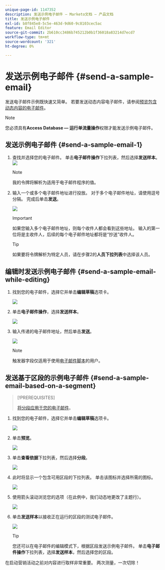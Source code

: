 ```yaml
---
unique-page-id: 1147352
description: 发送示例电子邮件 — Marketo文档 — 产品文档
title: 发送示例电子邮件
exl-id: b8f845e8-5c5e-463d-9d60-9c8103cec5ac
feature: Email Editor
source-git-commit: 2b610cc3486b745212b0b1f36018a83214d7ecd7
workflow-type: tm+mt
source-wordcount: '321'
ht-degree: 0%

---
```


# 发送示例电子邮件 {#send-a-sample-email}

发送电子邮件示例既快速又简单。 若要发送动态内容电子邮件，请参阅[预览包含动态内容的电子邮件](/help/marketo/product-docs/email-marketing/general/functions-in-the-editor/preview-an-email-with-dynamic-content.md)。

>[!NOTE]
>
>您必须具有&#x200B;**Access Database — 运行单流量操作**&#x200B;权限才能发送示例电子邮件。

## 发送示例电子邮件 {#send-a-sample-email-1}

1. 查找并选择您的电子邮件。 单击&#x200B;**电子邮件操作**&#x200B;下拉列表，然后选择&#x200B;**发送样本**。\
   ![](assets/one-281-29.jpg)

   >[!NOTE]
   >
   >我的令牌将解析为适用于电子邮件程序的值。

1. 输入一个或多个电子邮件地址进行投放。 对于多个电子邮件地址，请使用逗号分隔。 完成后单击&#x200B;**发送**。

   ![](assets/two.png)

   >[!IMPORTANT]
   >
   >如果您输入多个电子邮件地址，则每个收件人都会看到这些地址。 输入的第一位将是主收件人，后续的每个电子邮件地址都将是“抄送”收件人。

   >[!TIP]
   >
   >如果要将令牌解析为特定人员，请在步骤2的&#x200B;**人员下拉列表**&#x200B;中选择该人员。

## 编辑时发送示例电子邮件 {#send-a-sample-email-while-editing}

1. 找到您的电子邮件，选择它并单击&#x200B;**编辑草稿**&#x200B;选项卡。

   ![](assets/three-281-29.jpg)

1. 单击&#x200B;**电子邮件操作**，选择&#x200B;**发送样本**。

   ![](assets/four.png)

1. 输入传递的电子邮件地址，然后单击&#x200B;**发送**。

   ![](assets/two.png)

   >[!NOTE]
   >
   >触发器字段仅适用于使用[电子邮件脚本](https://experienceleague.adobe.com/en/docs/marketo-developer/marketo/email-scripting)的用户。

## 发送基于区段的示例电子邮件 {#send-a-sample-email-based-on-a-segment}

>[!PREREQUISITES]
>
>[将分段应用于您的电子邮件](/help/marketo/product-docs/email-marketing/general/functions-in-the-editor/using-dynamic-content-in-an-email.md)。

1. 找到您的电子邮件，选择它并单击&#x200B;**编辑草稿**&#x200B;选项卡。

   ![](assets/three-281-29.jpg)

1. 单击&#x200B;**预览**。

   ![](assets/1.png)

1. 单击&#x200B;**查看依据**&#x200B;下拉列表，然后选择&#x200B;**分段**。

   ![](assets/2.png)

1. 此时将显示一个包含可用区段的下拉列表。 单击该图标并选择所需的图标。

   ![](assets/3.png)

1. 使用箭头滚动浏览您的选项（在此例中，我们动态地更改了主题行）。

   ![](assets/4.png)

1. 单击&#x200B;**发送样本**&#x200B;以接收正在运行的区段的测试电子邮件。

   ![](assets/5.png)

   >[!TIP]
   >
   >您还可以在电子邮件的编辑模式下，根据区段发送示例电子邮件。 单击&#x200B;**电子邮件操作**&#x200B;下拉列表，选择&#x200B;**发送样本**，然后选择您的区段。

在启动营销活动之前对内容进行取样非常重要。 两次测量，一次切除！
